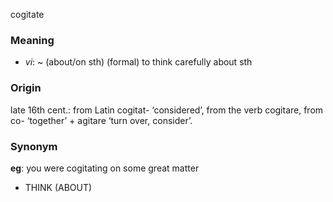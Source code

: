 cogitate
### Meaning
+ _vi_: ~ (about/on sth) (formal) to think carefully about sth

### Origin

late 16th cent.: from Latin cogitat- ‘considered’, from the verb cogitare, from co- ‘together’ + agitare ‘turn over, consider’.

### Synonym

__eg__: you were cogitating on some great matter

+ THINK (ABOUT)


